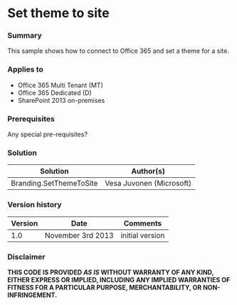 # Set theme to site #

### Summary ###
This sample shows how to connect to Office 365 and set a theme for a site.

### Applies to ###
-  Office 365 Multi Tenant (MT)
-  Office 365 Dedicated (D)
-  SharePoint 2013 on-premises 


### Prerequisites ###
Any special pre-requisites?

### Solution ###
Solution | Author(s)
---------|----------
Branding.SetThemeToSite | Vesa Juvonen (Microsoft)

### Version history ###
Version  | Date | Comments
---------| -----| --------
1.0  | November 3rd 2013 | initial version


### Disclaimer ###
**THIS CODE IS PROVIDED *AS IS* WITHOUT WARRANTY OF ANY KIND, EITHER EXPRESS OR IMPLIED, INCLUDING ANY IMPLIED WARRANTIES OF FITNESS FOR A PARTICULAR PURPOSE, MERCHANTABILITY, OR NON-INFRINGEMENT.**

